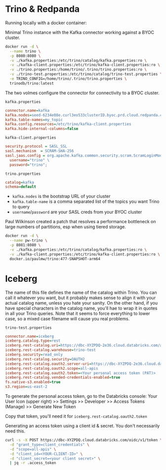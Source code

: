 # Trino & Redpanda


Running locally with a docker container:

Minimal Trino instance with the Kafka connector working against a BYOC cluster.

```bash
docker run -d \
  --name trino \
  -p 8080:8080 \
  -v ./kafka.properties:/etc/trino/catalog/kafka.properties:ro \
  -v ./kafka-client.properties:/etc/trino/kafka-client.properties:ro \
  -v ./trino.properties:/home/trino/.trino/trino.properties:ro \
  -v ./trino-test.properties:/etc/trino/catalog/trino-test.properties \
  -e TRINO_CONFIG=/home/trino/.trino/trino.properties \
  trinodb/trino:latest
```



The two volmes configure the connector for connectivity to a BYOC cluster.

`kafka.properties`
```ini
connector.name=kafka
kafka.nodes=seed-6234e08e.curl3eo533clusterID.byoc.prd.cloud.redpanda.com:9092
kafka.table-names=my_topic
kafka.config.resources=/etc/trino/kafka-client.properties
kafka.hide-internal-columns=false
```

`kafka-client.properties`
```ini
security.protocol = SASL_SSL
sasl.mechanism  = SCRAM-SHA-256
sasl.jaas.config = org.apache.kafka.common.security.scram.ScramLoginModule required \
  username="trino" \
  password="trino";
```

`trino.properties`
```ini
catalog=kafka
schema=default
```



* `kafka.nodes` is the bootstrap URL of your cluster
* `kafka.table-name` is a comma separated list of the topics you want Trino to query
* `username`/`password` are your SASL creds from your BYOC cluster




Paul Wilkinson created a patch that resolves a performance bottleneck on large numbers of partitions, esp when using tiered storage.

```bash
docker run -d \
  --name pw-trino \
  -p 8081:8080 \
  -v ./kafka.properties:/etc/trino/catalog/kafka.properties:ro \
  -v ./kafka-client.properties:/etc/trino/kafka-client.properties:ro \
  docker.io/paulmw/trino:477-SNAPSHOT-arm64
```



# Iceberg

The name of this file defines the name of the catalog within Trino.   You can call it whatever you want, but it probably makes sense to align it with your actual catalog name, unless you hate your sanity.  On the other hand, if you have special characters in the catalog name, you'll hae to wrap it in quotes in all your Trino queries.  Note that it seems to force everything to lower case, so a mixed case filename will cause you real problems.

`trino-test.properties`
```ini
connector.name=iceberg
iceberg.catalog.type=rest
iceberg.rest-catalog.uri=https://dbc-XYZPDQ-2e36.cloud.databricks.com/api/2.1/unity-catalog/iceberg-rest
iceberg.rest-catalog.warehouse=trino-test
iceberg.security=read_only
iceberg.rest-catalog.security=OAUTH2
iceberg.rest-catalog.oauth2.server-uri=https://dbc-XYZPDQ-2e36.cloud.databricks.com/oidc/v1/token
iceberg.rest-catalog.oauth2.scope=all-apis
iceberg.rest-catalog.oauth2.token=<Your personal access token (PAT)>
iceberg.rest-catalog.vended-credentials-enabled=true
fs.native-s3.enabled=true
s3.region=us-east-2
```

To generate the personal access token, go to the Databricks console:
Your User Icon (upper right) >> Settings >> Developer >> Access Tokens (Manage) >> Generate New Token

Copy that token, you'll need it for `iceberg.rest-catalog.oauth2.token`





Generating an access token using a client id & secret.  You don't necessarily need this.

```bash
curl -s -X POST https://dbc-XYZPDQ.cloud.databricks.com/oidc/v1/token \
  -d "grant_type=client_credentials" \
  -d "scope=all-apis" \
  -d "client_id=<YOUR-CLIENT-ID>" \
  -d "client_secret=<your client secret>" \
  | jq -r .access_token
```
